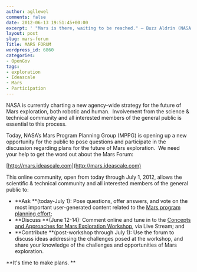 ```yaml
---
author: agllewel
comments: false
date: 2012-06-13 19:51:45+00:00
excerpt: ' "Mars is there, waiting to be reached." – Buzz Aldrin (NASA Apollo Astronaut)  '
layout: post
slug: mars-forum
Title: MARS FORUM
wordpress_id: 6860
categories:
- OpenGov
tags:
- exploration
- Ideascale
- Mars
- Participation
---
```


NASA is currently charting a new agency-wide strategy for the future of Mars exploration, both robotic and human.  Involvement from the science & technical community and all interested members of the general public is essential to this process.

Today, NASA’s Mars Program Planning Group (MPPG) is opening up a new opportunity for the public to pose questions and participate in the discussion regarding plans for the future of Mars exploration.  We need your help to get the word out about the Mars Forum:

[http://mars.ideascale.com](http://mars.ideascale.com)

This online community, open from today through July 1, 2012, allows the scientific & technical community and all interested members of the general public to:

* **Ask **(today-July 1): Pose questions, offer answers, and vote on the most important user-generated content related to the [Mars program planning effort](http://www.nasa.gov/marsplanning);
* **Discuss **(June 12-14): Comment online and tune in to the [Concepts and Approaches for Mars Exploration Workshop](http://www.lpi.usra.edu/meetings/marsconcepts2012/), via Live Stream; and
* **Contribute **(post-workshop through July 1): Use the forum to discuss ideas addressing the challenges posed at the workshop, and share your knowledge of the challenges and opportunities of Mars exploration.

**It's time to make plans. **
